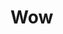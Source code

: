 # Wow


<!-- hooks/translations.py -->



<!-- <div class="rightbox">
<div class="rb-container">
    <ul class="rb">
    <li class="rb-item" ng-repeat="itembx">
        <div class="timestamp">
        3rd May 2020<br> 7:00 PM
        </div>
        <div class="item-title">Chris Serrano posted a photo on your wall.</div>
    </li>
    </ul>
</div>
</div> -->
